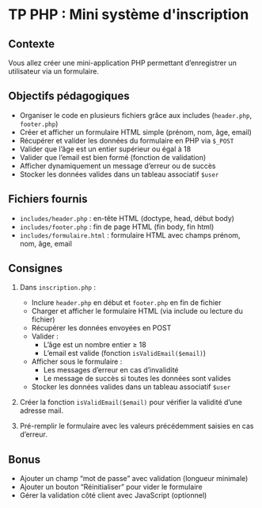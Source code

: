 # TP PHP : Mini système d'inscription

## Contexte

Vous allez créer une mini-application PHP permettant d’enregistrer un utilisateur via un formulaire.

## Objectifs pédagogiques

- Organiser le code en plusieurs fichiers grâce aux includes (`header.php`, `footer.php`)  
- Créer et afficher un formulaire HTML simple (prénom, nom, âge, email)  
- Récupérer et valider les données du formulaire en PHP via `$_POST`  
- Valider que l’âge est un entier supérieur ou égal à 18  
- Valider que l’email est bien formé (fonction de validation)  
- Afficher dynamiquement un message d’erreur ou de succès  
- Stocker les données valides dans un tableau associatif `$user`  

## Fichiers fournis

- `includes/header.php` : en-tête HTML (doctype, head, début body)  
- `includes/footer.php` : fin de page HTML (fin body, fin html)  
- `includes/formulaire.html` : formulaire HTML avec champs prénom, nom, âge, email  

## Consignes

1. Dans `inscription.php` :  
   - Inclure `header.php` en début et `footer.php` en fin de fichier  
   - Charger et afficher le formulaire HTML (via include ou lecture du fichier)  
   - Récupérer les données envoyées en POST  
   - Valider :  
     - L’âge est un nombre entier ≥ 18  
     - L’email est valide (fonction `isValidEmail($email)`)  
   - Afficher sous le formulaire :  
     - Les messages d’erreur en cas d’invalidité  
     - Le message de succès si toutes les données sont valides  
   - Stocker les données valides dans un tableau associatif `$user`  

2. Créer la fonction `isValidEmail($email)` pour vérifier la validité d’une adresse mail.

3. Pré-remplir le formulaire avec les valeurs précédemment saisies en cas d’erreur.



## Bonus

- Ajouter un champ “mot de passe” avec validation (longueur minimale)  
- Ajouter un bouton “Réinitialiser” pour vider le formulaire  
- Gérer la validation côté client avec JavaScript (optionnel)
